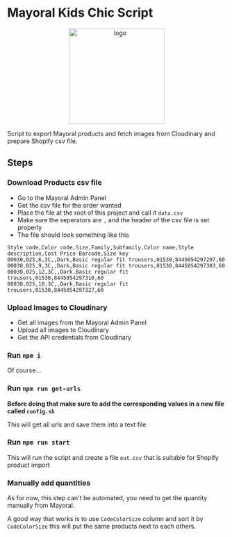 
# Mayoral Kids Chic Script

<p align="center">
    <img alt="logo" src="https://cdn.shopify.com/s/files/1/0297/6772/9245/files/mayoral-baby-chic_360x.png?v=158932103" width="220" />
</p>


Script to export Mayoral products and fetch images from Cloudinary and prepare Shopify csv file.

## Steps

### Download Products csv file 
- Go to the Mayoral Admin Panel
- Get the csv file for the order wanted
- Place the file at the root of this project and call it `data.csv`
- Make sure the seperators are `,` and the header of the csv file is set properly
- The file should look something like this
```
Style code,Color code,Size,Family,Subfamily,Color name,Style description,Cost Price Barcode,Size key 
00030,025,6,3C,,Dark,Basic regular fit trousers,01530,8445054297297,60
00030,025,9,3C,,Dark,Basic regular fit trousers,01530,8445054297303,60
00030,025,12,3C,,Dark,Basic regular fit trousers,01530,8445054297310,60
00030,025,18,3C,,Dark,Basic regular fit trousers,01530,8445054297327,60
```

### Upload Images to Cloudinary
- Get all images from the Mayoral Admin Panel
- Upload all images to Cloudinary 
- Get the API credentials from Cloudinary

### Run `npm i` 
Of course...

### Run `npm run get-urls` 
**Before doing that make sure to add the corresponding values in a new file called `config.sh`**

This will get all urls and save them into a text file

### Run `npm run start`
This will run the script and create a file `out.csv` that is suitable for Shopify product import

### Manually add quantities
As for now, this step can't be automated, you need to get the quantity manually from Mayoral.

A good way that works is to use `CodeColorSize` column and sort it by `CodeColorSize` this will put the same products next to each others.

